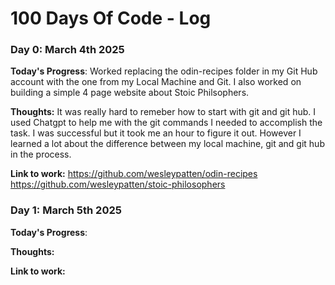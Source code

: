 # 100 Days Of Code - Log

### Day 0: March 4th 2025

**Today's Progress**: Worked replacing the odin-recipes folder in my Git Hub account with the one from my Local Machine and Git. I also worked on building a simple 4 page website about Stoic Philsophers.

**Thoughts:** It was really hard to remeber how to start with git and git hub. I used Chatgpt to help me with the git commands I needed to accomplish the task. I was successful but it took
me an hour to figure it out. However I learned a lot about the difference between my local machine, git and git hub in the process.

**Link to work:** 
https://github.com/wesleypatten/odin-recipes
https://github.com/wesleypatten/stoic-philosophers

### Day 1: March 5th 2025

**Today's Progress**:

**Thoughts:** 

**Link to work:** 
